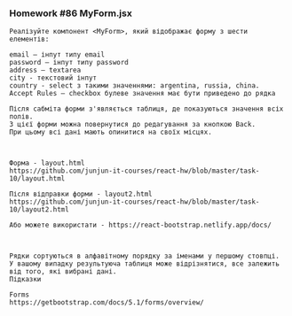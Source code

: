 ### Homework #86 MyForm.jsx
    Реалізуйте компонент <MyForm>, який відображає форму з шести елементів:

    email – інпут типу email
    password – інпут типу password
    address – textarea
    city - текстовий інпут
    country - select з такими значеннями: argentina, russia, china.
    Accept Rules – checkbox булеве значення має бути приведено до рядка
    
    Після сабміта форми з'являється таблиця, де показуються значення всіх полів. 
    З цієї форми можна повернутися до редагування за кнопкою Back. 
    При цьому всі дані мають опинитися на своїх місцях.
    


    Форма - layout.html
    https://github.com/junjun-it-courses/react-hw/blob/master/task-10/layout.html

    Після відправки форми - layout2.html
    https://github.com/junjun-it-courses/react-hw/blob/master/task-10/layout2.html

    Або можете використати - https://react-bootstrap.netlify.app/docs/



    Рядки сортуються в алфавітному порядку за іменами у першому стовпці. 
    У вашому випадку результуюча таблиця може відрізнятися, все залежить від того, які вибрані дані.
    Підказки

    Forms
    https://getbootstrap.com/docs/5.1/forms/overview/